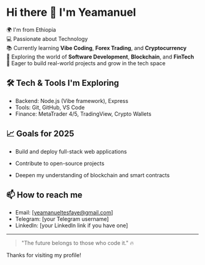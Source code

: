 # Hi there 👋 I'm Yeamanuel

🌍 I'm from Ethiopia  
💻 Passionate about Technology  
📚 Currently learning **Vibe Coding**, **Forex Trading**, and **Cryptocurrency**  
🚀 Exploring the world of **Software Development**, **Blockchain**, and **FinTech**  
🌱 Eager to build real-world projects and grow in the tech space

## 🛠️ Tech & Tools I'm Exploring

- Backend: Node.js (Vibe framework), Express
- Tools: Git, GitHub, VS Code
- Finance: MetaTrader 4/5, TradingView, Crypto Wallets

## 📈 Goals for 2025
- Build and deploy full-stack web applications  
    
- Contribute to open-source projects  
- Deepen my understanding of blockchain and smart contracts

## 📫 How to reach me
- Email: [yeamanueltesfaye@gmail.com]
- Telegram: [your Telegram username]
- LinkedIn: [your LinkedIn link if you have one]

---

> "The future belongs to those who code it." 🔥

Thanks for visiting my profile!
